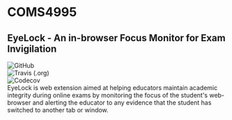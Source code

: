 # COMS4995
## EyeLock - An in-browser Focus Monitor for Exam Invigilation
![GitHub](https://img.shields.io/github/license/AlexPeile/EyeLock?style=flat-square)<br/>
![Travis (.org)](https://img.shields.io/travis/AlexPeile/EyeLock?style=flat-square)<br/> 
![Codecov](https://img.shields.io/codecov/c/github/AlexPeile/EyeLock?style=flat-square)<br/> 
EyeLock is web extension aimed at helping educators maintain academic integrity during online exams by monitoring the focus of the student's web-browser and alerting the educator to any evidence that the student has switched to another tab or window.
